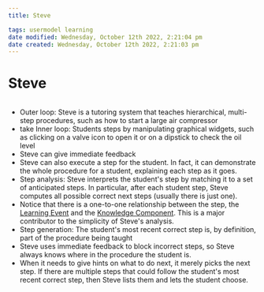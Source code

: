 ```yaml
---
title: Steve

tags: usermodel learning
date modified: Wednesday, October 12th 2022, 2:21:04 pm
date created: Wednesday, October 12th 2022, 2:21:03 pm
---
```


# Steve
```toc
```

- Outer loop: Steve is a tutoring system that teaches hierarchical, multi-step procedures, such as how to start a large air compressor
- take Inner loop: Students steps by manipulating graphical widgets, such as clicking on a valve icon to open it or on a dipstick to check the oil level
- Steve can give immediate feedback
- Steve can also execute a step for the student. In fact, it can demonstrate the whole procedure for a student, explaining each step as it goes.
- Step analysis: Steve interprets the student's step by matching it to a set of anticipated steps. In particular, after each student step, Steve computes all possible correct next steps (usually there is just one).
- Notice that there is a one-to-one relationship between the step, the [Learning Event](Learning%20Event.md) and the [Knowledge Component](Knowledge%20Component.md). This is a major contributor to the simplicity of Steve's analysis.
- Step generation: The student's most recent correct step is, by definition, part of the procedure being taught
- Steve uses immediate feedback to block incorrect steps, so Steve always knows where in the procedure the student is.
- When it needs to give hints on what to do next, it merely picks the next step. If there are multiple steps that could follow the student's most recent correct step, then Steve lists them and lets the student choose.

